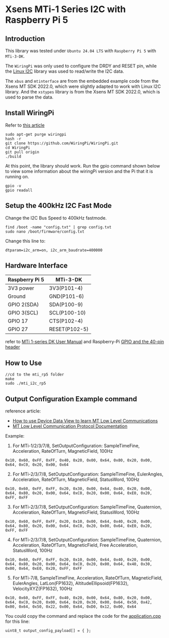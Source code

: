 # Xsens MTi-1 Series I2C with Raspberry Pi 5

## Introduction
This library was tested under `Ubuntu 24.04 LTS` with `Raspberry Pi 5` with `MTi-3-DK`. 

The `WiringPi` was only used to configure the DRDY and RESET pin, while the [Linux I2C](https://github.com/torvalds/linux/blob/master/include/uapi/linux/i2c-dev.h) library was used to read/write the I2C data. 

The `xbus` and `mtinterface` are from the embedded example code from the Xsens MT SDK 2022.0, which were slightly adapted to work with Linux I2C library. And the `xstypes` library is from the Xsens MT SDK 2022.0, which is used to parse the data.

## Install WiringPi

Refer to [this article](https://learn.sparkfun.com/tutorials/raspberry-gpio/c-wiringpi-setup)

```
sudo apt-get purge wiringpi
hash -r
git clone https://github.com/WiringPi/WiringPi.git
cd WiringPi
git pull origin
./build
```

At this point, the library should work. Run the gpio command shown below to view some information about the wiringPi version and the Pi that it is running on.
```
gpio -v
gpio readall
```

## Setup the 400kHz I2C Fast Mode

Change the I2C Bus Speed to 400kHz fastmode.
```
find /boot -name "config.txt" | grep config.txt
sudo nano /boot/firmware/config.txt
```
Change this line to:
```
dtparam=i2c_arm=on, i2c_arm_baudrate=400000
```

## Hardware Interface
| Raspberry Pi 5 | MTi-3-DK     |
| -------------- | ------------ |
| 3V3 power      | 3V3(P101-4)  |
| Ground         | GND(P101-6)  |
| GPIO 2(SDA)    | SDA(P100-9)  |
| GPIO 3(SCL)    | SCL(P100-10) |
| GPIO 17        | CTS(P102-4)  |
| GPIO 27        | RESET(P102-5) |

refer to [MTi 1-series DK User Manual](https://mtidocs.movella.com/shield-board) and Raspberry-Pi [GPIO and the 40-pin header](https://www.raspberrypi.com/documentation/computers/raspberry-pi.html#gpio)

## How to Use
```
//cd to the mti_rp5 folder
make
sudo ./mti_i2c_rp5
```


## Output Configuration Example command

reference article:
- [How to use Device Data View to learn MT Low Level Communications](https://base.movella.com/s/article/article/How-to-use-Device-Data-View-to-learn-MT-Low-Level-Communications)
- [MT Low Level Communication Protocol Documentation](https://mtidocs.movella.com/mt-low-level-communication-protocol-documentation)

Example:
1) For MTi-1/2/3/7/8, SetOutputConfiguration: SampleTimeFine, Acceleration, RateOfTurn, MagneticField, 100Hz
```
0x10, 0x60, 0xFF, 0xFF, 0x40, 0x20, 0x00, 0x64, 0x80, 0x20, 0x00, 0x64, 0xC0, 0x20, 0x00, 0x64
```
2) For MTi-2/3/7/8, SetOutputConfiguration: SampleTimeFine, EulerAngles, Acceleration, RateOfTurn, MagneticField, StatusWord, 100Hz
```
0x10, 0x60, 0xFF, 0xFF, 0x20, 0x30, 0x00, 0x64, 0x40, 0x20, 0x00, 0x64, 0x80, 0x20, 0x00, 0x64, 0xC0, 0x20, 0x00, 0x64, 0xE0, 0x20, 0xFF, 0xFF
```
3) For MTi-2/3/7/8, SetOutputConfiguration: SampleTimeFine, Quaternion, Acceleration, RateOfTurn, MagneticField, StatusWord, 100Hz
```
0x10, 0x60, 0xFF, 0xFF, 0x20, 0x10, 0x00, 0x64, 0x40, 0x20, 0x00, 0x64, 0x80, 0x20, 0x00, 0x64, 0xC0, 0x20, 0x00, 0x64, 0xE0, 0x20, 0xFF, 0xFF
```
4) For MTi-2/3/7/8, SetOutputConfiguration: SampleTimeFine, Quaternion, Acceleration, RateOfTurn, MagneticField, Free Acceleration, StatusWord, 100Hz
```
0x10, 0x60, 0xFF, 0xFF, 0x20, 0x10, 0x00, 0x64, 0x40, 0x20, 0x00, 0x64, 0x80, 0x20, 0x00, 0x64, 0xC0, 0x20, 0x00, 0x64, 0x40, 0x30, 0x00, 0x64, 0xE0, 0x20, 0xFF, 0xFF
```
5) For MTi-7/8, SampleTimeFine, Acceleration, RateOfTurn, MagneticField, EulerAngles, LatLon(FP1632), AltitudeEllipsoid(FP1632), VelocityXYZ(FP1632), 100Hz
```
0x10, 0x60, 0xFF, 0xFF, 0x40, 0x20, 0x00, 0x64, 0x80, 0x20, 0x00, 0x64, 0xC0, 0x20, 0x00, 0x64, 0x20, 0x30, 0x00, 0x64, 0x50, 0x42, 0x00, 0x64, 0x50, 0x22, 0x00, 0x64, 0xD0, 0x12, 0x00, 0x64
```

You could copy the command and replace the code for the [application.cpp](./src/application.cpp) for this line:
```
uint8_t output_config_payload[] = { };
```
